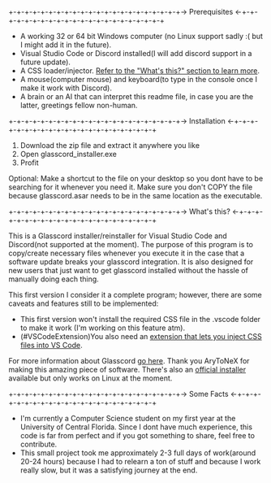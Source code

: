 +-+-+-+-+-+-+-+-+-+-+-+-+-+-+-+-+-+-+-+-+-+-> Prerequisites <-+-+-+-+-+-+-+-+-+-+-+-+-+-+-+-+-+-+-+-+-+-+

- A working 32 or 64 bit Windows computer (no Linux support sadly :( but I might add it in the future).
- Visual Studio Code or Discord installed(I will add discord support in a future update).
- A CSS loader/injector. [Refer to the "What's this?" section to learn more](#VSCodeExtension).
- A mouse(computer mouse) and keyboard(to type in the console once I make it work with Discord).
- A brain or an AI that can interpret this readme file, in case you are the latter, greetings fellow
  non-human.

+-+-+-+-+-+-+-+-+-+-+-+-+-+-+-+-+-+-+-+-+-+-> Installation <-+-+-+-+-+-+-+-+-+-+-+-+-+-+-+-+-+-+-+-+-+-+

1. Download the zip file and extract it anywhere you like
2. Open glasscord_installer.exe
3. Profit

Optional: Make a shortcut to the file on your desktop so you dont have to be searching for it whenever
you need it. Make sure you don't COPY the file because glasscord.asar needs to be in the same location
as the executable.

+-+-+-+-+-+-+-+-+-+-+-+-+-+-+-+-+-+-+-+-+-+-> What's this? <-+-+-+-+-+-+-+-+-+-+-+-+-+-+-+-+-+-+-+-+-+-+

This is a Glasscord installer/reinstaller for Visual Studio Code and Discord(not supported at the moment).
The purpose of this program is to copy/create necessary files whenever you execute it in the case that a
software update breaks your glasscord integration. It is also designed for new users that just want to get
glasscord installed without the hassle of manually doing each thing.

This first version I consider it a complete program; however, there are some caveats and features still to
be implemented:

- This first version won't install the required CSS file in the .vscode folder to make it work (I'm working
  on this feature atm).
- (#VSCodeExtension)You also need an [extension that lets you inject CSS files into VS Code](https://marketplace.visualstudio.com/items?itemName=be5invis.vscode-custom-css).

For more information about Glasscord [go here](https://github.com/AryToNeX/Glasscord). Thank you AryToNeX for making this amazing piece of software.
There's also an [official installer](https://github.com/AryToNeX/Glasscordify) available but only works on Linux at the moment.

+-+-+-+-+-+-+-+-+-+-+-+-+-+-+-+-+-+-+-+-+-+-> Some Facts <-+-+-+-+-+-+-+-+-+-+-+-+-+-+-+-+-+-+-+-+-+-+

- I'm currently a Computer Science student on my first year at the University of Central Florida. Since
  I dont have much experience, this code is far from perfect and if you got something to share, feel free
  to contribute.
- This small project took me approximately 2-3 full days of work(around 20-24 hours) because I had to relearn
  a ton of stuff and because I work really slow, but it was a satisfying journey at the end.
